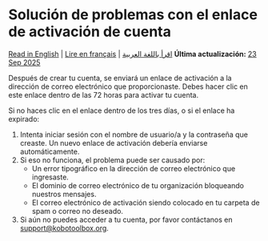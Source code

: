 # Solución de problemas con el enlace de activación de cuenta
<a href="../activation_link.html">Read in English</a> | <a href="../fr/activation_link.html">Lire en français</a> | <a href="../ar/activation_link.html">اقرأ باللغة العربية</a>
**Última actualización:** <a href="https://github.com/kobotoolbox/docs/blob/0e5a784bc21dd79ac926f958b3cbb238d64ecc53/source/activation_link.md" class="reference">23 Sep 2025</a>

Después de crear tu cuenta, se enviará un enlace de activación a la dirección de correo electrónico que proporcionaste. Debes hacer clic en este enlace dentro de las 72 horas para activar tu cuenta.

Si no haces clic en el enlace dentro de los tres días, o si el enlace ha expirado:
1. Intenta iniciar sesión con el nombre de usuario/a y la contraseña que creaste. Un nuevo enlace de activación debería enviarse automáticamente.
2. Si eso no funciona, el problema puede ser causado por:
    * Un error tipográfico en la dirección de correo electrónico que ingresaste.
    * El dominio de correo electrónico de tu organización bloqueando nuestros mensajes.
    * El correo electrónico de activación siendo colocado en tu carpeta de spam o correo no deseado.
3. Si aún no puedes acceder a tu cuenta, por favor contáctanos en [support@kobotoolbox.org](support@kobotoolbox.org).